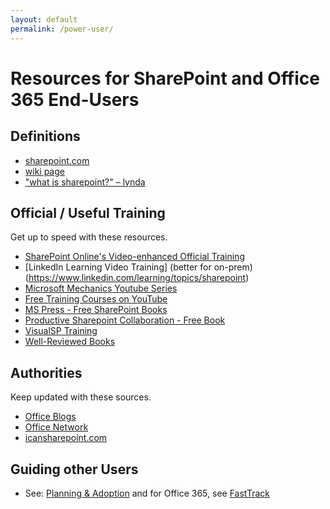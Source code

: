 ```yaml
---
layout: default
permalink: /power-user/
---
```

# Resources for SharePoint and Office 365 End-Users

## Definitions

*   [sharepoint.com](http://sharepoint.com)
*   [wiki page](http://en.wikipedia.org/wiki/SharePoint)
*   ["what is sharepoint?" – lynda](https://www.youtube.com/watch?v=TE9TpraPlrE)


## Official / Useful Training

Get up to speed with these resources.

*   [SharePoint Online's Video-enhanced Official Training](https://support.office.com/en-us/article/Discover-SharePoint-cb8ef501-84db-4427-ac77-ec2009fb8e23?ui=en-US&rs=en-US&ad=US)
*   [LinkedIn Learning Video Training] (better for on-prem) (https://www.linkedin.com/learning/topics/sharepoint)
*   [Microsoft Mechanics Youtube Series](https://www.youtube.com/user/OfficeGarageSeries)
*   [Free Training Courses on YouTube](https://www.youtube.com/results?q=sharepoint&sp=EgIQAw%253D%253D)
*   [MS Press - Free SharePoint Books](https://blogs.msdn.microsoft.com/mssmallbiz/category/ebooks/)
*   [Productive Sharepoint Collaboration - Free Book](https://stevegoodyear.wordpress.com/end-user-training-guide/)
*   [VisualSP Training](https://www.visualsp.com/individual-training/)
*   [Well-Reviewed Books](https://www.amazon.com/gp/bestsellers/books/6133983011/ref=zg_b_bs_6133983011_1)

## Authorities

Keep updated with these sources.

*   [Office Blogs](https://blogs.office.com/)
*   [Office Network](https://network.office.com)
*   [icansharepoint.com](http://icansharepoint.com/)

## Guiding other Users

*   See: [Planning & Adoption](/adoption) and for Office 365, see [FastTrack](http://fasttrack.microsoft.com/office)

